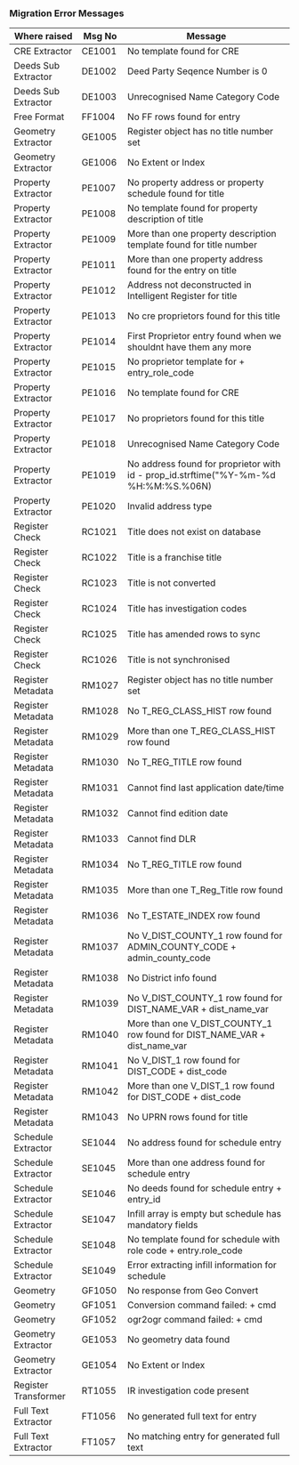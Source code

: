 ### Migration Error Messages

 Where raised       | Msg No  | Message 
--------------------| ------  | ---------------------------------
CRE Extractor       | CE1001  | No template found for CRE  
Deeds Sub Extractor | DE1002  | Deed Party Seqence Number is 0  
Deeds Sub Extractor | DE1003  | Unrecognised Name Category Code 
Free Format         | FF1004  | No FF rows found for entry 
Geometry Extractor  | GE1005  | Register object has no title number set  
Geometry Extractor  | GE1006  | No Extent or Index 
Property Extractor  | PE1007  | No property address or property schedule found for title 
Property Extractor  | PE1008  | No template found for property description of title   
Property Extractor  | PE1009  | More than one property description template found for title number  
Property Extractor  | PE1011  | More than one property address found for the entry on title  
Property Extractor  | PE1012  | Address not deconstructed in Intelligent Register for title  
Property Extractor  | PE1013  | No cre proprietors found for this title  
Property Extractor  | PE1014  | First Proprietor entry found when we shouldnt have them any more  
Property Extractor  | PE1015  | No proprietor template for  + entry_role_code  
Property Extractor  | PE1016  | No template found for CRE  
Property Extractor  | PE1017  | No proprietors found for this title  
Property Extractor  | PE1018  | Unrecognised Name Category Code  
Property Extractor  | PE1019  | No address found for proprietor with id - prop_id.strftime("%Y-%m-%d %H:%M:%S.%06N)  
Property Extractor  | PE1020  | Invalid address type  
Register Check      | RC1021  | Title does not exist on database  
Register Check      | RC1022  | Title is a franchise title  
Register Check      | RC1023  | Title is not converted  
Register Check      | RC1024  | Title has investigation codes  
Register Check      | RC1025  | Title has amended rows to sync  
Register Check      | RC1026  | Title is not synchronised  
Register Metadata   | RM1027  | Register object has no title number set  
Register Metadata   | RM1028  | No T_REG_CLASS_HIST row found  
Register Metadata   | RM1029  | More than one T_REG_CLASS_HIST row found  
Register Metadata   | RM1030  | No T_REG_TITLE row found  
Register Metadata   | RM1031  | Cannot find last application date/time  
Register Metadata   | RM1032  | Cannot find edition date 
Register Metadata   | RM1033  | Cannot find DLR 
Register Metadata   | RM1034  | No T_REG_TITLE row found 
Register Metadata   | RM1035  | More than one T_Reg_Title row found  
Register Metadata   | RM1036  | No T_ESTATE_INDEX row found  
Register Metadata   | RM1037  | No V_DIST_COUNTY_1 row found for ADMIN_COUNTY_CODE + admin_county_code  
Register Metadata   | RM1038  | No District info found  
Register Metadata   | RM1039  | No V_DIST_COUNTY_1 row found for DIST_NAME_VAR + dist_name_var  
Register Metadata   | RM1040  | More than one V_DIST_COUNTY_1 row found for DIST_NAME_VAR + dist_name_var  
Register Metadata   | RM1041  | No V_DIST_1 row found for DIST_CODE  + dist_code  
Register Metadata   | RM1042  | More than one V_DIST_1 row found for DIST_CODE + dist_code  
Register Metadata   | RM1043  | No UPRN rows found for title  
Schedule Extractor  | SE1044  | No address found for schedule entry  
Schedule Extractor  | SE1045  | More than one address found for schedule entry  
Schedule Extractor  | SE1046  | No deeds found for schedule entry  + entry_id  
Schedule Extractor  | SE1047  | Infill array is empty but schedule has mandatory fields 
Schedule Extractor  | SE1048  | No template found for schedule with role code  + entry.role_code  
Schedule Extractor  | SE1049  | Error extracting infill information for schedule   
Geometry            | GF1050  | No response from Geo Convert
Geometry            | GF1051  | Conversion command failed: + cmd
Geometry            | GF1052  | ogr2ogr command failed: + cmd
Geometry Extractor  | GE1053  | No geometry data found
Geometry Extractor  | GE1054  | No Extent or Index
Register Transformer| RT1055  | IR investigation code present
Full Text Extractor | FT1056  | No generated full text for entry
Full Text Extractor | FT1057  | No matching entry for generated full text
